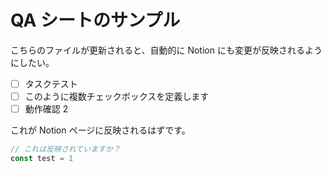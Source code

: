 # QA シートのサンプル

こちらのファイルが更新されると、自動的に Notion にも変更が反映されるようにしたい。

- [ ] タスクテスト
- [ ] このように複数チェックボックスを定義します
- [ ] 動作確認 2

これが Notion ページに反映されるはずです。

```typescript
// これは反映されていますか？
const test = 1
```
